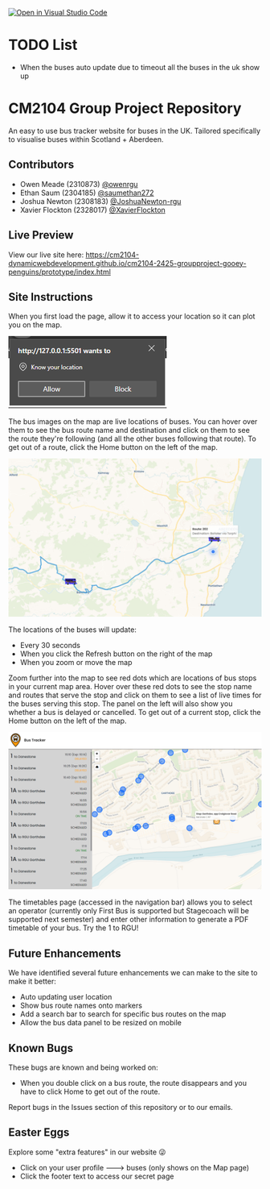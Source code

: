 [![Open in Visual Studio Code](https://classroom.github.com/assets/open-in-vscode-2e0aaae1b6195c2367325f4f02e2d04e9abb55f0b24a779b69b11b9e10269abc.svg)](https://classroom.github.com/online_ide?assignment_repo_id=15957512&assignment_repo_type=AssignmentRepo)

# TODO List

- When the buses auto update due to timeout all the buses in the uk show up

# CM2104 Group Project Repository

An easy to use bus tracker website for buses in the UK. Tailored specifically to visualise buses within Scotland + Aberdeen.

## Contributors

- Owen Meade (2310873) [@owenrgu](https://github.com/owenrgu)
- Ethan Saum (2304185) [@saumethan272](https://github.com/saumethan272)
- Joshua Newton (2308183) [@JoshuaNewton-rgu](https://github.com/JoshuaNewton-rgu)
- Xavier Flockton (2328017) [@XavierFlockton](https://github.com/XavierFlockton)

## Live Preview

View our live site here: https://cm2104-dynamicwebdevelopment.github.io/cm2104-2425-groupproject-gooey-penguins/prototype/index.html

## Site Instructions

When you first load the page, allow it to access your location so it can plot you on the map. 

![alt text](tutorial-1.png)

The bus images on the map are live locations of buses. You can hover over them to see the bus route name and destination and click on them to see the route they're following (and all the other buses following that route). To get out of a route, click the Home button on the left of the map.

![alt text](tutorial-2.png)

The locations of the buses will update:
- Every 30 seconds
- When you click the Refresh button on the right of the map
- When you zoom or move the map

Zoom further into the map to see red dots which are locations of bus stops in your current map area. Hover over these red dots to see the stop name and routes that serve the stop and click on them to see a list of live times for the buses serving this stop. The panel on the left will also show you whether a bus is delayed or cancelled. To get out of a current stop, click the Home button on the left of the map.

![alt text](tutorial-3.png)

The timetables page (accessed in the navigation bar) allows you to select an operator (currently only First Bus is supported but Stagecoach will be supported next semester) and enter other information to generate a PDF timetable of your bus. Try the 1 to RGU!

## Future Enhancements

We have identified several future enhancements we can make to the site to make it better:

- Auto updating user location
- Show bus route names onto markers
- Add a search bar to search for specific bus routes on the map
- Allow the bus data panel to be resized on mobile

## Known Bugs

These bugs are known and being worked on:

- When you double click on a bus route, the route disappears and you have to click Home to get out of the route.

Report bugs in the Issues section of this repository or to our emails.

## Easter Eggs

Explore some "extra features" in our website 😜
- Click on your user profile ---> buses (only shows on the Map page)
- Click the footer text to access our secret page

